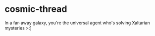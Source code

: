 # cosmic-thread
In a far-away galaxy, you're the universal agent who's solving Xaltarian mysteries >:]
